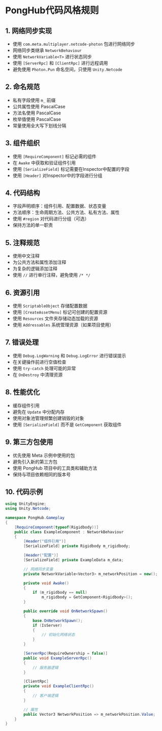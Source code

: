 # PongHub代码风格规则

## 1. 网络同步实现
- 使用 `com.meta.multiplayer.netcode-photon` 包进行网络同步
- 网络同步类继承 `NetworkBehaviour`
- 使用 `NetworkVariable<T>` 进行状态同步
- 使用 `[ServerRpc]` 和 `[ClientRpc]` 进行远程调用
- 避免使用 `Photon.Pun` 命名空间，只使用 `Unity.Netcode`

## 2. 命名规范
- 私有字段使用 `m_` 前缀
- 公共属性使用 PascalCase
- 方法名使用 PascalCase
- 枚举值使用 PascalCase
- 常量使用全大写下划线分隔

## 3. 组件组织
- 使用 `[RequireComponent]` 标记必需的组件
- 在 `Awake` 中获取和验证组件引用
- 使用 `[SerializeField]` 标记需要在Inspector中配置的字段
- 使用 `[Header]` 对Inspector中的字段进行分组

## 4. 代码结构
- 字段声明顺序：组件引用、配置数据、状态变量
- 方法顺序：生命周期方法、公共方法、私有方法、属性
- 使用 `#region` 对代码进行分组（可选）
- 保持方法的单一职责

## 5. 注释规范
- 使用中文注释
- 为公共方法和属性添加注释
- 为复杂的逻辑添加注释
- 使用 `//` 进行单行注释，避免使用 `/* */`

## 6. 资源引用
- 使用 `ScriptableObject` 存储配置数据
- 使用 `[CreateAssetMenu]` 标记可创建的配置资源
- 使用 `Resources` 文件夹存储动态加载的资源
- 使用 `Addressables` 系统管理资源（如果项目使用）

## 7. 错误处理
- 使用 `Debug.LogWarning` 和 `Debug.LogError` 进行错误提示
- 在关键操作前进行空值检查
- 使用 `try-catch` 处理可能的异常
- 在 `OnDestroy` 中清理资源

## 8. 性能优化
- 缓存组件引用
- 避免在 `Update` 中分配内存
- 使用对象池管理频繁创建销毁的对象
- 使用 `[SerializeField]` 而不是 `GetComponent` 获取组件

## 9. 第三方包使用
- 优先使用 Meta 示例中使用的包
- 避免引入新的第三方包
- 使用 PongHub 项目中的工具类和辅助方法
- 保持与项目依赖相同的版本号

## 10. 代码示例
```csharp
using UnityEngine;
using Unity.Netcode;

namespace PongHub.Gameplay
{
    [RequireComponent(typeof(Rigidbody))]
    public class ExampleComponent : NetworkBehaviour
    {
        [Header("组件引用")]
        [SerializeField] private Rigidbody m_rigidbody;

        [Header("配置")]
        [SerializeField] private ExampleData m_data;

        // 网络同步变量
        private NetworkVariable<Vector3> m_networkPosition = new();

        private void Awake()
        {
            if (m_rigidbody == null)
                m_rigidbody = GetComponent<Rigidbody>();
        }

        public override void OnNetworkSpawn()
        {
            base.OnNetworkSpawn();
            if (IsServer)
            {
                // 初始化网络状态
            }
        }

        [ServerRpc(RequireOwnership = false)]
        public void ExampleServerRpc()
        {
            // 服务器逻辑
        }

        [ClientRpc]
        private void ExampleClientRpc()
        {
            // 客户端逻辑
        }

        // 属性
        public Vector3 NetworkPosition => m_networkPosition.Value;
    }
}
```